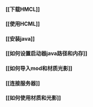 #### [[下载HMCL]]

#### [[使用HCML]]
#### [[安装java]]

#### [[如何设置启动器java路径和内存]]

#### [[如何导入mod和材质光影]]

#### [[连接服务器]]

#### [[如何使用材质和光影]]